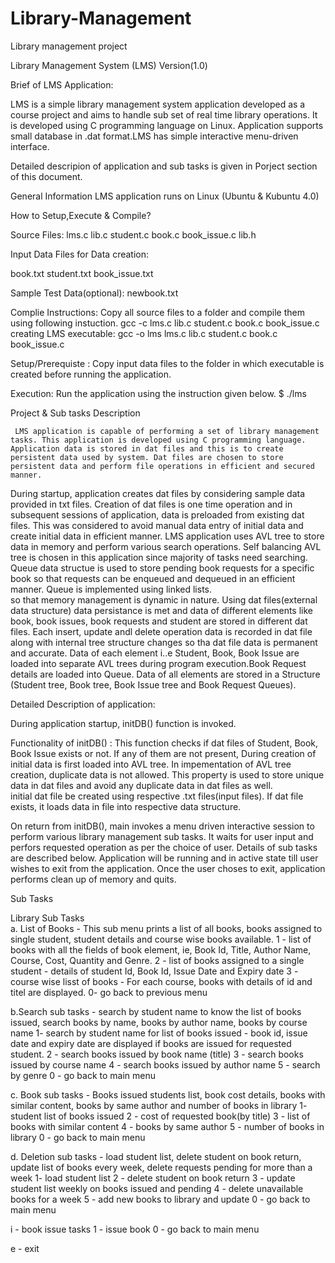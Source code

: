 # Library-Management
Library management project

Library Management System (LMS) Version(1.0) 

Brief of LMS Application:

LMS is a simple library management system application developed as a course project and aims to handle sub set of real time library operations. It is developed using C programming language on Linux. Application supports small database in .dat format.LMS has simple interactive menu-driven interface.

 Detailed descripion  of application and sub tasks is given in Porject section of this document.

General Information
  LMS application runs on Linux (Ubuntu & Kubuntu 4.0)
  
How to Setup,Execute & Compile?

Source Files: 
lms.c 
lib.c
student.c
book.c
book_issue.c
lib.h

Input Data Files for Data creation:

book.txt
student.txt
book_issue.txt

Sample Test Data(optional):
newbook.txt

Complie Instructions: Copy all source files to a folder and compile them using following instuction.
                                      gcc -c lms.c lib.c student.c book.c book_issue.c
creating LMS executable: gcc -o lms lms.c lib.c student.c book.c book_issue.c 

Setup/Prerequiste : Copy input data files to the folder in which executable is created before running the application.

Execution: Run the application using the instruction given below.
                   $ ./lms                          


Project & Sub tasks Description

     LMS application is capable of performing a set of library management tasks. This application is developed using C programming language. Application data is stored in dat files and this is to create persistent data used by system. Dat files are chosen to store persistent data and perform file operations in efficient and secured manner.
During startup, application creates dat files by considering sample data provided in txt files. Creation of dat files is one time operation and in subsequent sessions of application, data is preloaded from existing dat files. This was considered to avoid manual data entry of initial data and create initial data in efficient manner.
 LMS application uses AVL tree to store data in memory and perform various search operations. Self balancing AVL tree is chosen in this application since majority of tasks need searching. Queue data structue is used to store pending book requests for a specific book so that requests can be enqueued and dequeued in an efficient manner. Queue is implemented using linked lists.  
so that memory management is dynamic in nature. Using dat files(external data structure) data persistance is met and data of different elements like book, book issues, book requests and student are stored in different dat files. Each insert, update andl delete operation data is recorded in dat file along with internal tree structure changes so tha dat file data is permanent and accurate. Data of each element i..e Student, Book, Book Issue  are  loaded into separate AVL trees during program execution.Book Request  details are loaded into Queue.
Data of all elements are stored in a Structure (Student tree, Book tree, Book Issue tree and Book Request Queues).
       

Detailed Description of application:


   During application startup, initDB() function is invoked.

Functionality of initDB() :  This function checks if dat files of Student, Book, Book Issue exists or not. If any of them are not present, During creation of initial data is first loaded into AVL tree. In impementation of AVL tree creation, duplicate data is not allowed. This property is used to store unique data in dat files and avoid any duplicate data in dat files as well.  
initial dat file be created using respective .txt files(input files). If dat file exists, it loads data in file into respective data structure.

On return from initDB(), main invokes a menu driven interactive session to perform various library management sub tasks. It waits for user input and perfors requested operation as per the choice of user. Details of sub tasks are described below. Application will be running and in active state till user wishes to exit from the application. Once the user choses to exit, application performs clean up of memory and quits.

  Sub Tasks

Library Sub Tasks  
a. List of Books  -  This sub menu prints a list of all books, books assigned to single student, student details and course wise books available.
        1 - list of books with all the fields of book element, ie, Book Id, Title, Author Name, Course, Cost, Quantity and Genre. 
        2 - list of books assigned to a single student - details of student Id, Book Id, Issue Date and Expiry date
        3 - course wise lisst of books - For each course, books with details of id and titel are displayed.
        0-  go back to previous menu 
        
b.Search sub tasks - search by student name to know the list of books issued, search books by name, books by author name, books by course name
       1- search by student name for list of books issued - book id, issue date and expiry date are displayed if books are issued for requested student.
       2 - search books issued by book name (title) 
       3 - search books issued by course name
       4 - search books issued by author name
       5 - search by genre
       0 - go back to main menu
 
c. Book sub tasks - Books issued students list, book cost details, books with similar content, books by same author and number of books in library
      1- student list of books issued
      2 - cost of requested book(by title)
      3 - list of books with similar content
      4 - books by same author
      5 - number of books in library
      0 - go back to main menu
      
d. Deletion sub tasks - load student list, delete student on book return, update list of books every week, delete requests pending for more than a week
     1- load student list
     2 - delete student on book return
     3 - update student list weekly on books issued and pending
     4 - delete unavailable books for a week
     5 - add new books to library and update
     0 - go back to main menu
     
i -  book issue tasks 
     1 - issue book
     0 - go back to main menu
     
e - exit     
     
